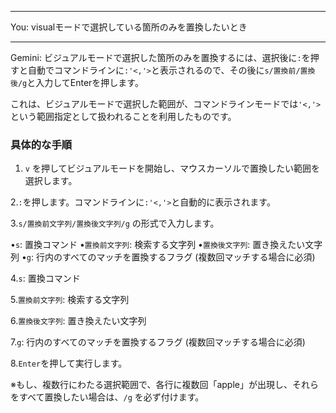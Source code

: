 -------------------------------------------

You:
visualモードで選択している箇所のみを置換したいとき

-------------------------------------------

Gemini:
ビジュアルモードで選択した箇所のみを置換するには、選択後に`:`を押すと自動でコマンドラインに`:'<,'>`と表示されるので、その後に`s/置換前/置換後/g`と入力してEnterを押します。

これは、ビジュアルモードで選択した範囲が、コマンドラインモードでは`'<,'>`という範囲指定として扱われることを利用したものです。

### 具体的な手順

1. `v` を押してビジュアルモードを開始し、マウスカーソルで置換したい範囲を選択します。

2.`:`を押します。コマンドラインに`:'<,'>`と自動的に表示されます。

3.`s/置換前文字列/置換後文字列/g` の形式で入力します。

 •`s`: 置換コマンド
 •`置換前文字列`: 検索する文字列
 •`置換後文字列`: 置き換えたい文字列
 •`g`: 行内のすべてのマッチを置換するフラグ (複数回マッチする場合に必須)

4.`s`: 置換コマンド

5.`置換前文字列`: 検索する文字列

6.`置換後文字列`: 置き換えたい文字列

7.`g`: 行内のすべてのマッチを置換するフラグ (複数回マッチする場合に必須)

8.`Enter`を押して実行します。

※もし、複数行にわたる選択範囲で、各行に複数回「apple」が出現し、それらをすべて置換したい場合は、`/g` を必ず付けます。


